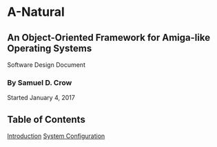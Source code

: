 # A-Natural
## An Object-Oriented Framework for Amiga-like Operating Systems
Software Design Document

### By Samuel D. Crow

Started January 4, 2017

## Table of Contents
[Introduction](https://github.com/SamuraiCrow/A-Natural-DesignDocument/wiki/Introduction)
[System Configuration](https://github.com/SamuraiCrow/A-Natural-DesignDocument/wiki/System-Overview)
